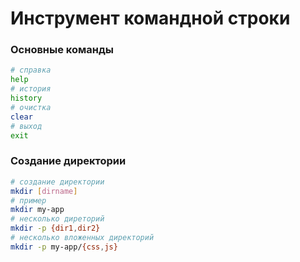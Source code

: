 # Инструмент командной строки
### Основные команды
```bash
# справка
help
# история
history
# очистка
clear
# выход
exit
```
### Создание директории
```bash
# создание директории
mkdir [dirname]
# пример
mkdir my-app
# несколько диреторий
mkdir -p {dir1,dir2}
# несколько вложенных директорий
mkdir -p my-app/{css,js}
```
